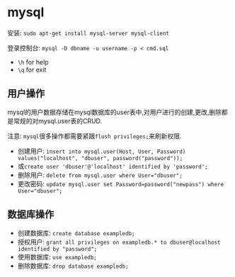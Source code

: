 # mysql

安装: `sudo apt-get install mysql-server mysql-client`

登录控制台: `mysql -D dbname -u username -p < cmd.sql`

* `\h` for help
* `\q` for exit

## 用户操作

mysql的用户数据存储在mysql数据库的user表中,对用户进行的创建,更改,删除都是常规的对mysql.user表的CRUD.

注意: `mysql`很多操作都需要紧跟`flush privileges;`来刷新权限.

* 创建用户: `insert into mysql.user(Host, User, Password) values("localhost", "dbuser", password("password"));`
* 或`create user 'dbuser'@'localhost' identified by 'password';`
* 删除用户: `delete from mysql.user where User="dbuser";`
* 更改密码: `update mysql.user set Password=password("newpass") where User="dbuser";`

## 数据库操作

* 创建数据库: `create database exampledb;`
* 授权用户: `grant all privileges on exampledb.* to dbuser@localhost identified by "password";`
* 使用数据库: `use exampledb;`
* 删除数据库: `drop database exampledb;`

